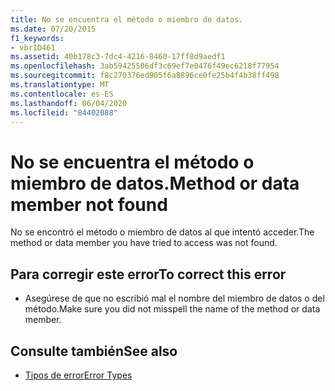 ```yaml
---
title: No se encuentra el método o miembro de datos.
ms.date: 07/20/2015
f1_keywords:
- vbrID461
ms.assetid: 40b178c3-7dc4-4216-8460-17ff8d9aedf1
ms.openlocfilehash: 3ab59425506df3c69ef7e0476f49ec6218f77954
ms.sourcegitcommit: f8c270376ed905f6a8896ce0fe25b4f4b38ff498
ms.translationtype: MT
ms.contentlocale: es-ES
ms.lasthandoff: 06/04/2020
ms.locfileid: "84402088"
---
```

# <a name="method-or-data-member-not-found"></a><span data-ttu-id="94cf2-102">No se encuentra el método o miembro de datos.</span><span class="sxs-lookup"><span data-stu-id="94cf2-102">Method or data member not found</span></span>
<span data-ttu-id="94cf2-103">No se encontró el método o miembro de datos al que intentó acceder.</span><span class="sxs-lookup"><span data-stu-id="94cf2-103">The method or data member you have tried to access was not found.</span></span>  
  
## <a name="to-correct-this-error"></a><span data-ttu-id="94cf2-104">Para corregir este error</span><span class="sxs-lookup"><span data-stu-id="94cf2-104">To correct this error</span></span>  
  
- <span data-ttu-id="94cf2-105">Asegúrese de que no escribió mal el nombre del miembro de datos o del método.</span><span class="sxs-lookup"><span data-stu-id="94cf2-105">Make sure you did not misspell the name of the method or data member.</span></span>  
  
## <a name="see-also"></a><span data-ttu-id="94cf2-106">Consulte también</span><span class="sxs-lookup"><span data-stu-id="94cf2-106">See also</span></span>

- [<span data-ttu-id="94cf2-107">Tipos de error</span><span class="sxs-lookup"><span data-stu-id="94cf2-107">Error Types</span></span>](../programming-guide/language-features/error-types.md)
